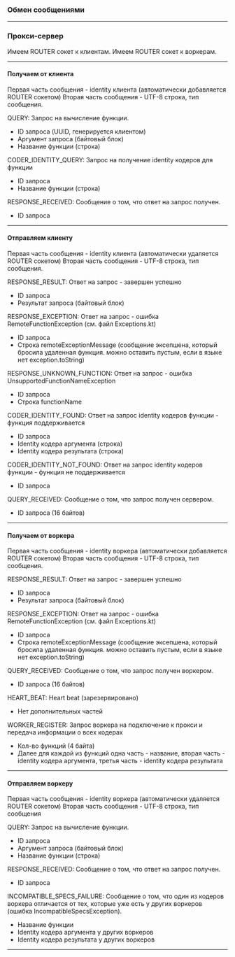 ### Обмен сообщениями

----

### Прокси-сервер

Имеем ROUTER сокет к клиентам. Имеем ROUTER сокет к воркерам.

----

#### Получаем от клиента

Первая часть сообщения - identity клиента (автоматически добавляется ROUTER сокетом)
Вторая часть сообщения - UTF-8 строка, тип сообщения.

QUERY: Запрос на вычисление функции.

- ID запроса (UUID, генерируется клиентом)
- Аргумент запроса (байтовый блок)
- Название функции (строка)

CODER_IDENTITY_QUERY: Запрос на получение identity кодеров для функции

- ID запроса
- Название функции (строка)

RESPONSE_RECEIVED: Сообщение о том, что ответ на запрос получен.

- ID запроса

----

#### Отправляем клиенту

Первая часть сообщения - identity клиента (автоматически удаляется ROUTER сокетом)
Вторая часть сообщения - UTF-8 строка, тип сообщения.

RESPONSE_RESULT: Ответ на запрос - завершен успешно

- ID запроса
- Результат запроса (байтовый блок)

RESPONSE_EXCEPTION: Ответ на запрос - ошибка RemoteFunctionException (см. файл Exceptions.kt)

- ID запроса
- Строка remoteExceptionMessage (сообщение эксепшена, который бросила удаленная функция. можно оставить пустым, если в
  языке нет exception.toString)

RESPONSE_UNKNOWN_FUNCTION: Ответ на запрос - ошибка UnsupportedFunctionNameException

- ID запроса
- Строка functionName

CODER_IDENTITY_FOUND: Ответ на запрос identity кодеров функции - функция поддерживается

- ID запроса
- Identity кодера аргумента (строка)
- Identity кодера результата (строка)

CODER_IDENTITY_NOT_FOUND: Ответ на запрос identity кодеров функции - функция не поддерживается

- ID запроса

QUERY_RECEIVED: Сообщение о том, что запрос получен сервером.

- ID запроса (16 байтов)

----

#### Получаем от воркера

Первая часть сообщения - identity воркера (автоматически добавляется ROUTER сокетом)
Вторая часть сообщения - UTF-8 строка, тип сообщения.

RESPONSE_RESULT: Ответ на запрос - завершен успешно

- ID запроса
- Результат запроса (байтовый блок)

RESPONSE_EXCEPTION: Ответ на запрос - ошибка RemoteFunctionException (см. файл Exceptions.kt)

- ID запроса
- Строка remoteExceptionMessage (сообщение эксепшена, который бросила удаленная функция. можно оставить пустым, если в
  языке нет exception.toString)

QUERY_RECEIVED: Сообщение о том, что запрос получен воркером.

- ID запроса (16 байтов)

HEART_BEAT: Heart beat (зарезервировано)

- Нет дополнительных частей

WORKER_REGISTER: Запрос воркера на подключение к прокси и передача информации о всех кодерах

- Кол-во функций (4 байта)
- Далее для каждой из функций одна часть - название, вторая часть - identity кодера аргумента, третья часть - identity
  кодера результата

----

#### Отправляем воркеру

Первая часть сообщения - identity воркера (автоматически удаляется ROUTER сокетом)
Вторая часть сообщения - UTF-8 строка, тип сообщения

QUERY: Запрос на вычисление функции.

- ID запроса
- Аргумент запроса (байтовый блок)
- Название функции (строка)

RESPONSE_RECEIVED: Сообщение о том, что ответ на запрос получен.

- ID запроса

INCOMPATIBLE_SPECS_FAILURE: Сообщение о том, что один из кодеров воркера отличается от тех, которые уже есть у других
воркеров
(ошибка IncompatibleSpecsException).

- Название функции
- Identity кодера аргумента у других воркеров
- Identity кодера результата у других воркеров

----